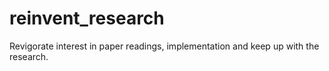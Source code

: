 # reinvent_research
Revigorate interest in  paper readings, implementation and keep up with the research.
